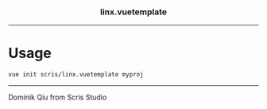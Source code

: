 <h3 align="center">linx.vuetemplate</h3>

---

# Usage

``` bash
vue init scris/linx.vuetemplate myproj
```

---
Dominik Qiu from Scris Studio 

